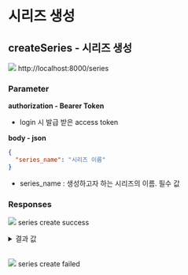 # 시리즈 생성

## createSeries - 시리즈 생성

<img src="https://img.shields.io/badge/POST-green?style=plastic&logo=appveyor&logo=POST"/> http://localhost:8000/series

### Parameter

**authorization - Bearer Token**

- login 시 발급 받은 access token

**body - json**

```json
{
  "series_name": "시리즈 이름"
}
```

- series_name : 생성하고자 하는 시리즈의 이름. 필수 값

### Responses

<img src="https://img.shields.io/badge/201-519800?style=plastic&logo=appveyor&logo=201"/> series create success

<details>
<summary>결과 값</summary>
<div markdown="1">

```json
{
  "statusCode": 201,
  "series": [
    {
      "series_series_name": "시리즈 이름",
      "series_post_count": 0,
      "series_create_at": "2022-11-24T11:10:08.272Z",
      "series_thumbnail": "",
      "series_id": 1
    }
  ]
}
```

- series_thumbnail : 시리즈의 썸네일
- series_series_name : 시리즈의 이름
- series_post_count : 시리즈에 포함된 게시글의 수
- series_create_at : 시리즈가 생성된 일자
- series_id : 생성된 시리즈의 ID

</div>
</details>

<br>

<img src="https://img.shields.io/badge/403-DB3A00?style=plastic&logo=appveyor&logo=403"/> series create failed

